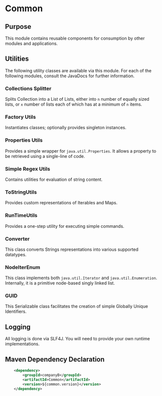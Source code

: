 # Common

## Purpose
This module contains reusable components for consumption by other modules and applications.

## Utilities
The following utility classes are available via this module. For each of the following modules, consult the JavaDocs
for further information.

### Collections Splitter
Splits Collection into a List of Lists, either into `n` number of equally sized lists, or `x` number of lists each of which
has at a minimum of `n` items.

### Factory Utils
Instantiates classes; optionally provides singleton instances.

### Properties Utils
Provides a simple wrapper for `java.util.Properties`. It allows a property to be retrieved using a single-line of code.

### Simple Regex Utils
Contains utilities for evaluation of string content.

### ToStringUtils
Provides custom representations of Iterables and Maps.

### RunTimeUtils
Provides a one-step utility for executing simple commands.

### Converter
This class converts Strings representations into various supported datatypes.

### NodeIterEnum
This class implements both `java.util.Iterator` and `java.util.Enumeration`. Internally, it is a primitive node-based singly linked list.

### GUID
This Serializable class facilitates the creation of simple Globally Unique Identifiers.

## Logging
All logging is done via SLF4J. You will need to provide your own runtime implementations.

## Maven Dependency Declaration
```xml
    <dependency>
        <groupId>companyB</groupId>
        <artifactId>Common</artifactId>
        <version>${common.version}</version>
    </dependency>
```